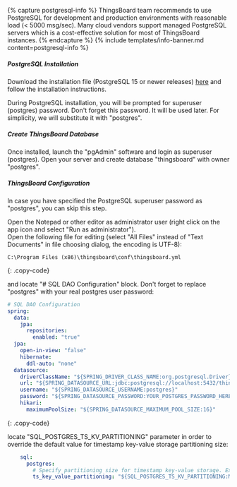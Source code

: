 {% capture postgresql-info %}
ThingsBoard team recommends to use PostgreSQL for development and production environments with reasonable load (< 5000 msg/sec).
Many cloud vendors support managed PostgreSQL servers which is a cost-effective solution for most of ThingsBoard instances.
{% endcapture %}
{% include templates/info-banner.md content=postgresql-info %}

##### PostgreSQL Installation

Download the installation file (PostgreSQL 15 or newer releases) [here](https://www.enterprisedb.com/downloads/postgres-postgresql-downloads#windows) and follow the installation instructions.

During PostgreSQL installation, you will be prompted for superuser (postgres) password.
Don't forget this password. It will be used later. For simplicity, we will substitute it with "postgres".

##### Create ThingsBoard Database

Once installed, launch the "pgAdmin" software and login as superuser (postgres). 
Open your server and create database "thingsboard" with owner "postgres".

##### ThingsBoard Configuration

In case you have specified the PostgreSQL superuser password as "postgres", you can skip this step. 

Open the Notepad or other editor as administrator user (right click on the app icon and select "Run as administrator").  
Open the following file for editing (select "All Files" instead of "Text Documents" in file choosing dialog, the encoding is UTF-8):

```text 
C:\Program Files (x86)\thingsboard\conf\thingsboard.yml
``` 
{: .copy-code}


and locate "# SQL DAO Configuration" block. Don't forget to replace "postgres" with your real postgres user password:

```yml
# SQL DAO Configuration
spring:
  data:
    jpa:
      repositories:
        enabled: "true"
  jpa:
    open-in-view: "false"
    hibernate:
      ddl-auto: "none"
  datasource:
    driverClassName: "${SPRING_DRIVER_CLASS_NAME:org.postgresql.Driver}"
    url: "${SPRING_DATASOURCE_URL:jdbc:postgresql://localhost:5432/thingsboard}"
    username: "${SPRING_DATASOURCE_USERNAME:postgres}"
    password: "${SPRING_DATASOURCE_PASSWORD:YOUR_POSTGRES_PASSWORD_HERE}"
    hikari:
      maximumPoolSize: "${SPRING_DATASOURCE_MAXIMUM_POOL_SIZE:16}"
``` 
{: .copy-code}

locate "SQL_POSTGRES_TS_KV_PARTITIONING" parameter in order to override the default value for timestamp key-value storage partitioning size:

```yml
    sql:
      postgres:
        # Specify partitioning size for timestamp key-value storage. Example: DAYS, MONTHS, YEARS, INDEFINITE.
        ts_key_value_partitioning: "${SQL_POSTGRES_TS_KV_PARTITIONING:MONTHS}"
```